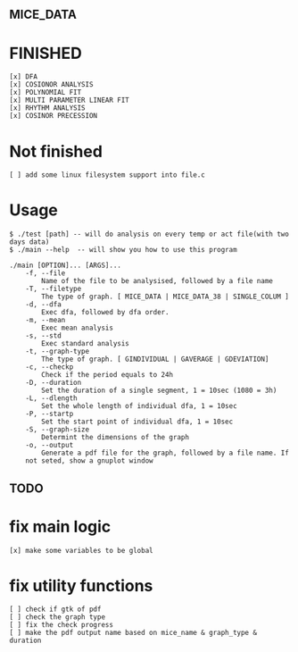 ## MICE_DATA

# FINISHED 
    [x] DFA 
    [x] COSIONOR ANALYSIS 
    [x] POLYNOMIAL FIT
    [x] MULTI PARAMETER LINEAR FIT 
    [x] RHYTHM ANALYSIS 
    [x] COSINOR PRECESSION

# Not finished
    [ ] add some linux filesystem support into file.c 


# Usage 
    $ ./test [path] -- will do analysis on every temp or act file(with two days data)
    $ ./main --help  -- will show you how to use this program 

    ./main [OPTION]... [ARGS]... 
    	-f, --file
    	    Name of the file to be analysised, followed by a file name
    	-T, --filetype
    	    The type of graph. [ MICE_DATA | MICE_DATA_38 | SINGLE_COLUM ]
    	-d, --dfa
    	    Exec dfa, followed by dfa order.
    	-m, --mean
    	    Exec mean analysis
    	-s, --std
    	    Exec standard analysis
    	-t, --graph-type
    	    The type of graph. [ GINDIVIDUAL | GAVERAGE | GDEVIATION]
    	-c, --checkp
    	    Check if the period equals to 24h
    	-D, --duration
    	    Set the duration of a single segment, 1 = 10sec (1080 = 3h)
    	-L, --dlength
    	    Set the whole length of individual dfa, 1 = 10sec
    	-P, --startp
    	    Set the start point of individual dfa, 1 = 10sec
    	-S, --graph-size
    	    Determint the dimensions of the graph
    	-o, --output
    	    Generate a pdf file for the graph, followed by a file name. If 
    	not seted, show a gnuplot window


## TODO 
# fix main logic
    [x] make some variables to be global 
# fix utility functions 
    [ ] check if gtk of pdf 
    [ ] check the graph type
    [ ] fix the check progress
    [ ] make the pdf output name based on mice_name & graph_type & duration 

